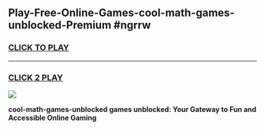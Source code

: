 
## Play-Free-Online-Games-cool-math-games-unblocked-Premium #ngrrw
<h3>
<a href="https://premium.freeplayer.one?title=cool-math-games-unblocked&ref=8M">CLICK TO PLAY</a></h3>
<hr>

<h3>
<a href="https://premium.freeplayer.one?title=cool-math-games-unblocked&ref=8M">CLICK 2 PLAY</a>
  
</h3>

<a href="https://premium.freeplayer.one?title=cool-math-games-unblocked&ref=8M"><img src="https://clearcache.store/games.png"></a>


**cool-math-games-unblocked games unblocked: Your Gateway to Fun and Accessible Online Gaming**
